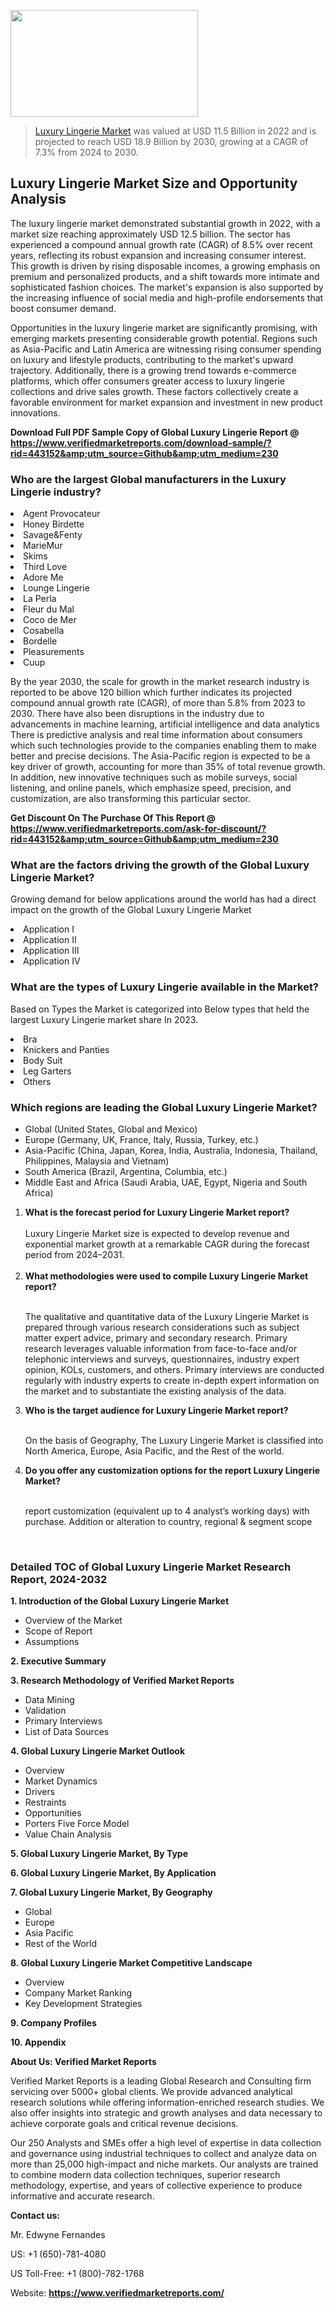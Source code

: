 <img src="https://ffe5etoiles.com/wp-content/uploads/2024/12/MST1-300x171.png" alt="" width="300" height="171" class="alignnone size-medium wp-image-20088" /><blockquote><p><p><a href="https://www.verifiedmarketreports.com/download-sample/?rid=443152&utm_source=Github&utm_medium=230" target="_blank">Luxury Lingerie Market</a> was valued at USD 11.5 Billion in 2022 and is projected to reach USD 18.9 Billion by 2030, growing at a CAGR of 7.3% from 2024 to 2030.</p></blockquote><p><h2>Luxury Lingerie Market Size and Opportunity Analysis</h2><p>The luxury lingerie market demonstrated substantial growth in 2022, with a market size reaching approximately USD 12.5 billion. The sector has experienced a compound annual growth rate (CAGR) of 8.5% over recent years, reflecting its robust expansion and increasing consumer interest. This growth is driven by rising disposable incomes, a growing emphasis on premium and personalized products, and a shift towards more intimate and sophisticated fashion choices. The market's expansion is also supported by the increasing influence of social media and high-profile endorsements that boost consumer demand.</p><p>Opportunities in the luxury lingerie market are significantly promising, with emerging markets presenting considerable growth potential. Regions such as Asia-Pacific and Latin America are witnessing rising consumer spending on luxury and lifestyle products, contributing to the market's upward trajectory. Additionally, there is a growing trend towards e-commerce platforms, which offer consumers greater access to luxury lingerie collections and drive sales growth. These factors collectively create a favorable environment for market expansion and investment in new product innovations.</p></p><p class=""><strong>Download Full PDF Sample Copy of Global Luxury Lingerie Report @ <a href="https://www.verifiedmarketreports.com/download-sample/?rid=443152&amp;utm_source=Github&amp;utm_medium=230" target="_blank">https://www.verifiedmarketreports.com/download-sample/?rid=443152&amp;utm_source=Github&amp;utm_medium=230</a></strong></p><h3 id="" class="">Who are the largest Global manufacturers in the Luxury Lingerie industry?</h3><p><li>Agent Provocateur</li><li> Honey Birdette</li><li> Savage&Fenty</li><li> MarieMur</li><li> Skims</li><li> Third Love</li><li> Adore Me</li><li> Lounge Lingerie</li><li> La Perla</li><li> Fleur du Mal</li><li> Coco de Mer</li><li> Cosabella</li><li> Bordelle</li><li> Pleasurements</li><li> Cuup</li></p><div class=""><div class="" dir="" data-message-author-role="" data-message-id="" data-message-model-slug=""><div class=""><div class=""><div class=""><div class="" dir="" data-message-author-role="" data-message-id="" data-message-model-slug=""><div class=""><div class=""><p>By the year 2030, the scale for growth in the market research industry is reported to be above 120 billion which further indicates its projected compound annual growth rate (CAGR), of more than 5.8% from 2023 to 2030. There have also been disruptions in the industry due to advancements in machine learning, artificial intelligence and data analytics There is predictive analysis and real time information about consumers which such technologies provide to the companies enabling them to make better and precise decisions. The Asia-Pacific region is expected to be a key driver of growth, accounting for more than 35% of total revenue growth. In addition, new innovative techniques such as mobile surveys, social listening, and online panels, which emphasize speed, precision, and customization, are also transforming this particular sector.</p><p><strong>Get Discount On The Purchase Of This Report @&nbsp; <a href="https://www.verifiedmarketreports.com/ask-for-discount/?rid=443152&amp;utm_source=Github&amp;utm_medium=230" target="_blank">https://www.verifiedmarketreports.com/ask-for-discount/?rid=443152&amp;utm_source=Github&amp;utm_medium=230</a></strong></p></div></div></div></div></div></div></div></div><h3 id="" class="">What are the factors driving the growth of the Global Luxury Lingerie Market?</h3><p id="" class="">Growing demand for below applications around the world has had a direct impact on the growth of the Global Luxury Lingerie Market</p><p id="" class=""><li>Application I</li><li> Application II</li><li> Application III</li><li> Application IV</li></p><h3 id="" class="">What are the types of Luxury Lingerie available in the Market?</h3><p id="" class="">Based on Types the Market is categorized into Below types that held the largest Luxury Lingerie market share In 2023.</p><p id="" class=""><li>Bra</li><li> Knickers and Panties</li><li> Body Suit</li><li> Leg Garters</li><li> Others</li></p><h3 id="" class="">Which regions are leading the Global Luxury Lingerie Market?</h3><ul><li>Global (United States, Global and Mexico)</li><li>Europe (Germany, UK, France, Italy, Russia, Turkey, etc.)</li><li>Asia-Pacific (China, Japan, Korea, India, Australia, Indonesia, Thailand, Philippines, Malaysia and Vietnam)</li><li>South America (Brazil, Argentina, Columbia, etc.)</li><li>Middle East and Africa (Saudi Arabia, UAE, Egypt, Nigeria and South Africa)</li></ul><p><ol><li><strong>What is the forecast period for Luxury Lingerie Market report?<br /></strong><br /><span data-sheets-root="1" data-sheets-value="{&quot;1&quot;:2,&quot;2&quot;:&quot;XXXX size is expected to develop revenue and exponential market growth at a remarkable CAGR during the forecast period from 2024&ndash;2030.&quot;}" data-sheets-userformat="{&quot;2&quot;:12674,&quot;4&quot;:{&quot;1&quot;:2,&quot;2&quot;:16776960},&quot;10&quot;:2,&quot;11&quot;:0,&quot;15&quot;:&quot;Arial&quot;,&quot;16&quot;:12}">Luxury Lingerie Market size is expected to develop revenue and exponential market growth at a remarkable CAGR during the forecast period from 2024&ndash;2031.</span><br /><br /></li><li><strong>What methodologies were used to compile Luxury Lingerie Market report?<br /><br /></strong><p>The qualitative and quantitative data of the&nbsp;Luxury Lingerie Market is prepared through various research considerations such as subject matter expert advice, primary and secondary research. Primary research leverages valuable information from face-to-face and/or telephonic interviews and surveys, questionnaires, industry expert opinion, KOLs, customers, and others. Primary interviews are conducted regularly with industry experts to create in-depth expert information on the market and to substantiate the existing analysis of the data.&nbsp;</p></li><li><strong>Who is the target audience for Luxury Lingerie Market report?<br /><br /></strong><p>On the basis of Geography, The&nbsp;Luxury Lingerie Market is classified into North America, Europe, Asia Pacific, and the Rest of the world.</p></li><li><strong>Do you offer any customization options for the report Luxury Lingerie Market?<br /><br /></strong><p>report customization (equivalent up to 4 analyst&rsquo;s working days) with purchase. Addition or alteration to country, regional &amp; segment scope</p><p>&nbsp;</p></li></ol></p><h3 id="" class="">Detailed TOC of Global Luxury Lingerie Market Research Report, 2024-2032</h3><p id="" class=""><strong>1. Introduction of the Global Luxury Lingerie Market</strong></p><ul><li>Overview of the Market</li><li>Scope of Report</li><li>Assumptions</li></ul><p id="" class=""><strong>2. Executive Summary</strong></p><p id="" class=""><strong>3. Research Methodology of&nbsp;Verified Market Reports</strong></p><ul><li>Data Mining</li><li>Validation</li><li>Primary Interviews</li><li>List of Data Sources</li></ul><p id="" class=""><strong>4. Global Luxury Lingerie Market Outlook</strong></p><ul><li>Overview</li><li>Market Dynamics</li><li>Drivers</li><li>Restraints</li><li>Opportunities</li><li>Porters Five Force Model</li><li>Value Chain Analysis</li></ul><p id="" class=""><strong>5. Global Luxury Lingerie Market, By&nbsp;Type</strong></p><p id="" class=""><strong>6. Global Luxury Lingerie Market, By Application</strong></p><p id="" class=""><strong>7. Global Luxury Lingerie Market, By Geography</strong></p><ul><li>Global</li><li>Europe</li><li>Asia Pacific</li><li>Rest of the World</li></ul><p id="" class=""><strong>8. Global Luxury Lingerie Market Competitive Landscape</strong></p><ul><li>Overview</li><li>Company Market Ranking</li><li>Key Development Strategies</li></ul><p id="" class=""><strong>9. Company Profiles</strong></p><p id="" class=""><strong>10. Appendix</strong></p><p id="" class=""><strong>About Us: Verified Market Reports</strong></p><p id="" class="">Verified Market Reports is a leading Global Research and Consulting firm servicing over 5000+ global clients. We provide advanced analytical research solutions while offering information-enriched research studies. We also offer insights into strategic and growth analyses and data necessary to achieve corporate goals and critical revenue decisions.</p><p id="" class="">Our 250 Analysts and SMEs offer a high level of expertise in data collection and governance using industrial techniques to collect and analyze data on more than 25,000 high-impact and niche markets. Our analysts are trained to combine modern data collection techniques, superior research methodology, expertise, and years of collective experience to produce informative and accurate research.</p><p id="" class=""><strong>Contact us:</strong></p><p id="" class="">Mr. Edwyne Fernandes</p><p id="" class="">US: +1 (650)-781-4080</p><p id="" class="">US Toll-Free: +1 (800)-782-1768</p><p id="" class="">Website: <a target="" data-test-app-aware-link=""><strong>https://www.verifiedmarketreports.com/</strong></a></p>
